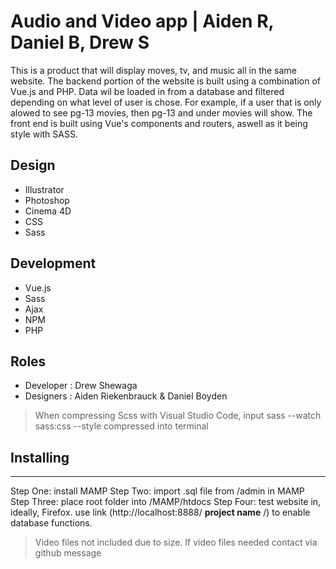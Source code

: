 # Audio and Video app | Aiden R, Daniel B, Drew S
This is a product that will display moves, tv, and music all in the same website. The backend portion of the website is built using a combination of Vue.js and PHP. Data wil be loaded in from a database and filtered depending on what level of user is chose. For example, if a user that is only alowed to see pg-13 movies, then pg-13 and under movies will show. The front end is built using Vue's components and routers, aswell as it being style with SASS.

## Design
* Illustrator
* Photoshop
* Cinema 4D
* CSS
* Sass

## Development
* Vue.js	
* Sass
* Ajax
* NPM
* PHP

## Roles
* Developer : Drew Shewaga	
* Designers : Aiden Riekenbrauck & Daniel Boyden


> When compressing Scss with Visual Studio Code, input sass --watch sass:css --style compressed into terminal

## Installing
---

Step One: install MAMP
Step Two: import .sql file from /admin in MAMP
Step Three: place root folder into /MAMP/htdocs
Step Four: test website in, ideally, Firefox. use link (http://localhost:8888/  **project name**  /) to enable database functions. 

> Video files not included due to size. If video files needed contact via github message

